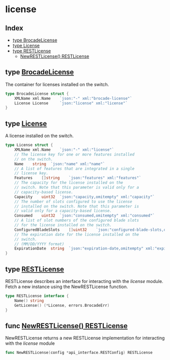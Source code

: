 
# license

## Index

- [type BrocadeLicense](#type-brocadelicense)
- [type License](#type-license)
- [type RESTLicense](#type-restlicense)
  - [NewRESTLicense() RESTLicense](#func-newrestlicense-restlicense)


## type [BrocadeLicense](<brocadeLicense.go#L6>)

The container for licenses installed on the switch.
```go
type BrocadeLicense struct {
	XMLName	xml.Name	`json:"-" xml:"brocade-license"`
	License	License		`json:"license" xml:"license"`
}
```

## type [License](<brocadeLicense.go#L12>)

A license installed on the switch.
```go
type License struct {
	XMLName	xml.Name	`json:"-" xml:"license"`
	// The license key for one or more features installed
	// on the switch.
	Name	string	`json:"name" xml:"name"`
	// A list of features that are integrated in a single
	// license key.
	Features	[]string	`json:"features" xml:"features"`
	// The capacity for the license installed on the
	// switch. Note that this parameter is valid only for a
	// capacity-based license.
	Capacity	uint32	`json:"capacity,omitempty" xml:"capacity"`
	// The number of slots configured to use the license
	// installed on the switch. Note that this parameter is
	// valid only for a capacity-based license.
	Consumed	uint32	`json:"consumed,omitempty" xml:"consumed"`
	// A list of slot numbers of the configured blade slots
	// for the license installed on the switch.
	ConfiguredBladeSlots	[]uint32	`json:"configured-blade-slots,omitempty" xml:"configured-blade-slots>configured-blade-slot"`
	// The expiration date for the license installed on the
	// switch.
	// (MM/DD/YYYY format)
	ExpirationDate	string	`json:"expiration-date,omitempty" xml:"expiration-date"`
}
```

## type [RESTLicense](<methods.go#L13>)

RESTLicense describes an interface for interacting with the
*license* module.
Fetch a new instance using the NewRESTLicense function.
```go
type RESTLicense interface {
	Name() string
	GetLicense() (*License, errors.BrocadeErr)
}
```

## func [NewRESTLicense() RESTLicense](<methods.go#L29>)

NewRESTLicense returns a new RESTLicense implementation
for interacting with the *license* module


```go
func NewRESTLicense(config *api_interface.RESTConfig) RESTLicense
```

